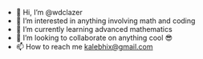 - 👋 Hi, I’m @wdclazer
- 👀 I’m interested in anything involving math and coding
- 🌱 I’m currently learning advanced mathematics
- 💞️ I’m looking to collaborate on anything cool 😎
- 📫 How to reach me kalebhix@gmail.com

<!---
wdclazer/wdclazer is a ✨ special ✨ repository because its `README.md` (this file) appears on your GitHub profile.
You can click the Preview link to take a look at your changes.
--->
